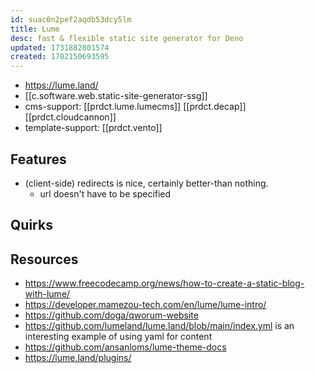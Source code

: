 ```yaml
---
id: suac0n2pef2aqdb53dcy5lm
title: Lume
desc: fast & flexible static site generator for Deno
updated: 1731882801574
created: 1702150693595
---
```


- https://lume.land/
- [[c.software.web.static-site-generator-ssg]]
- cms-support: [[prdct.lume.lumecms]] [[prdct.decap]] [[prdct.cloudcannon]]
- template-support: [[prdct.vento]]

## Features

- (client-side) redirects is nice, certainly better-than nothing.
  - url doesn't have to be specified

## Quirks



## Resources

- https://www.freecodecamp.org/news/how-to-create-a-static-blog-with-lume/
- https://developer.mamezou-tech.com/en/lume/lume-intro/
- https://github.com/doga/qworum-website
- https://github.com/lumeland/lume.land/blob/main/index.yml is an interesting example of using yaml for content
- https://github.com/ansanloms/lume-theme-docs
- https://lume.land/plugins/